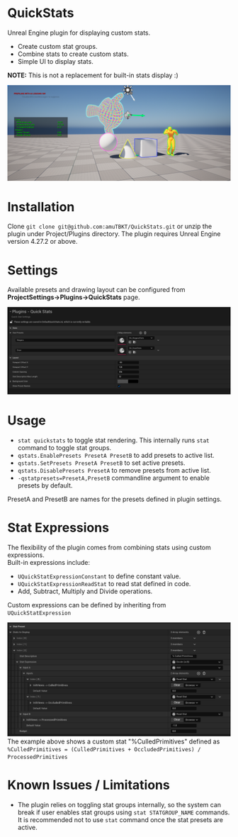 # QuickStats
Unreal Engine plugin for displaying custom stats. 
* Create custom stat groups.
* Combine stats to create custom stats.
* Simple UI to display stats.

**NOTE:** This is not a replacement for built-in stats display :)

![Plugin Preview](Images/plugin_image.png)

# Installation
Clone `git clone git@github.com:amuTBKT/QuickStats.git` or unzip the plugin under Project/Plugins directory.
The plugin requires Unreal Engine version 4.27.2 or above.

# Settings
Available presets and drawing layout can be configured from **ProjectSettings->Plugins->QuickStats** page.

![Plugin Settings](Images/plugin_settings.png)

# Usage
* `stat quickstats` to toggle stat rendering. This internally runs `stat` command to toggle stat groups.
* `qstats.EnablePresets PresetA PresetB` to add presets to active list.
* `qstats.SetPresets PresetA PresetB` to set active presets.
* `qstats.DisablePresets PresetA` to remove presets from active list.
* `-qstatpresets=PresetA,PresetB` commandline argument to enable presets by default.

PresetA and PresetB are names for the presets defined in plugin settings.

# Stat Expressions
The flexibility of the plugin comes from combining stats using custom expressions.<br>
Built-in expressions include:
* `UQuickStatExpressionConstant` to define constant value.
* `UQuickStatExpressionReadStat` to read stat defined in code.
* Add, Subtract, Multiply and Divide operations.

Custom expressions can be defined by inheriting from `UQuickStatExpression`

![Stat Expression](Images/stat_expression.png)
The example above shows a custom stat "%CulledPrimitives" defined as <br>
`%CulledPrimitives = (CulledPrimitives + OccludedPrimitives) / ProcessedPrimitives`

# Known Issues / Limitations
* The plugin relies on toggling stat groups internally, so the system can break if user enables stat groups using `stat STATGROUP_NAME` commands.<br>
  It is recommended not to use `stat` command once the stat presets are active. 
